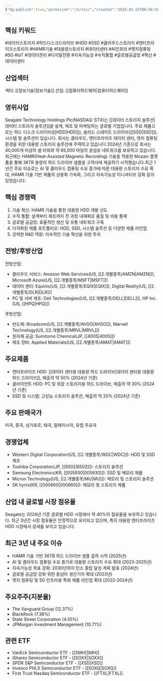 ```yaml
---
{"dg-publish":true,"permalink":"/2/stx/","created":"2025-01-22T06:56:58.030+09:00","updated":"2025-07-29T21:37:05.236+09:00"}
---
```


## 핵심 키워드

#데이터스토리지 #하드디스크드라이브 #HDD #SSD #클라우드스토리지 #엔터프라이즈스토리지 #HAMR기술 #대용량스토리지 #데이터센터 #AI인프라 #엣지컴퓨팅 #5G #IoT #데이터관리 #디지털전환 #지속가능성 #수직통합 #글로벌공급망 #혁신 #데이터센터 

## 산업섹터

섹터: [[정보기술\|정보기술]]
산업: [[컴퓨터하드웨어\|컴퓨터하드웨어]]

## 영위사업

Seagate Technology Holdings Plc(NASDAQ: STX)는 [[데이터 스토리지 솔루션\|데이터 스토리지 솔루션]]을 설계, 제조 및 마케팅하는 글로벌 기업입니다. 주요 제품으로는 하드 디스크 드라이브([[HDD\|HDD]]), 솔리드 스테이트 드라이브([[SSD\|SSD]]), 시스템 및 솔루션이 있습니다. 회사는 클라우드, 엔터프라이즈 데이터 센터, 엣지 컴퓨팅 환경을 위한 대용량 스토리지 솔루션에 주력하고 있습니다.2024년 기준으로 회사는 40,000개 이상의 셀 타워와 약 85,000 마일의 광섬유 네트워크를 보유하고 있습니다. 최근에는 HAMR(Heat-Assisted Magnetic Recording) 기술을 적용한 Mozaic 플랫폼을 통해 36TB 용량의 하드 드라이브 샘플을 고객사에 제공하기 시작했습니다.최근 1년간 주요 이슈로는 AI 및 클라우드 컴퓨팅 수요 증가에 따른 대용량 스토리지 수요 확대, HAMR 기술 기반 제품의 상용화 가속화, 그리고 지속가능성 이니셔티브 강화 등이 있었습니다.

## 핵심 경쟁력

1. 기술 혁신: HAMR 기술을 통한 대용량 HDD 개발 선도
2. 수직 통합: 설계부터 제조까지 전 과정 내재화로 품질 및 비용 통제
3. 글로벌 공급망: 효율적인 생산 및 유통 네트워크 구축
4. 다각화된 제품 포트폴리오: HDD, SSD, 시스템 솔루션 등 다양한 제품 라인업
5. 강력한 R&D 역량: 지속적인 기술 혁신을 위한 투자

## 전방/후방산업

전방산업:

- 클라우드 서비스: Amazon Web Services(US, [[2.개별종목/AMZN\|AMZN]]), Microsoft Azure(US, [[2.개별종목/MSFT\|MSFT]])
- 데이터 센터: Equinix(US, [[2.개별종목/EQIX\|EQIX]]), Digital Realty(US, [[2.개별종목/DLR\|DLR]])
- PC 및 서버 제조: Dell Technologies(US, [[2.개별종목/DELL\|DELL]]), HP Inc.(US, [[HPQ\|HPQ]])

후방산업:

- 반도체: Broadcom(US, [[2.개별종목/AVGO\|AVGO]]), Marvell Technology(US, [[2.개별종목/MRVL\|MRVL]])
- 원자재 공급: Sumitomo Chemical(JP, [[4005\|4005]])
- 제조 장비: Applied Materials(US, [[2.개별종목/AMAT\|AMAT]])

## 주요제품

- 엔터프라이즈 HDD: [[데이터 센터용 대용량 하드 드라이브\|데이터 센터용 대용량 하드 드라이브]], 매출의 약 50% (2024년 기준)
- 클라이언트 HDD: PC 및 외장 스토리지용 하드 드라이브, 매출의 약 30% (2024년 기준)
- SSD 및 시스템: 고성능 스토리지 솔루션, 매출의 약 20% (2024년 기준)

## 주요 판매국가

미국, 중국, 싱가포르, 태국, 말레이시아, 유럽 주요국

## 경쟁업체

- Western Digital Corporation(US, [[2.개별종목/WDC\|WDC]]): HDD 및 SSD 제조
- Toshiba Corporation(JP, [[6502\|6502]]): 스토리지 솔루션
- Samsung Electronics(KR, [[005930\|005930]]): SSD 및 메모리 제품
- Micron Technology(US, [[2.개별종목/MU\|MU]]): 메모리 및 스토리지 솔루션
- SK hynix(KR, [[000660\|000660]]): 메모리 및 스토리지 제품

## 산업 내 글로벌 시장 점유율

Seagate는 2024년 기준 글로벌 HDD 시장에서 약 40%의 점유율을 보유하고 있습니다. 최근 3년간 시장 점유율은 안정적으로 유지되고 있으며, 특히 대용량 엔터프라이즈 HDD 시장에서 강세를 보이고 있습니다.

## 최근 3년 내 주요 이슈

- HAMR 기술 기반 36TB 하드 드라이브 샘플 출하 시작 (2025년)
- AI 및 클라우드 컴퓨팅 수요 증가로 대용량 스토리지 수요 확대 (2023-2025년)
- 지속가능성 목표 강화: 2030년까지 탄소 중립 달성 계획 발표 (2024년)
- 글로벌 공급망 강화 위한 동남아 생산기지 확대 (2023년)
- 엣지 컴퓨팅 및 5G 인프라용 특화 제품 라인업 확대 (2022-2024년)

## 주요주주(지분율)

- The Vanguard Group (12.37%)
- BlackRock (7.38%)
- State Street Corporation (4.55%)
- JPMorgan Investment Management (10.71%)

## 관련 ETF

- VanEck Semiconductor ETF - [[SMH\|SMH]]
- iShares Semiconductor ETF - [[SOXX\|SOXX]]
- SPDR S&P Semiconductor ETF - [[XSD\|XSD]]
- Invesco PHLX Semiconductor ETF - [[SOXQ\|SOXQ]]
- First Trust Nasdaq Semiconductor ETF - [[FTXL\|FTXL]]